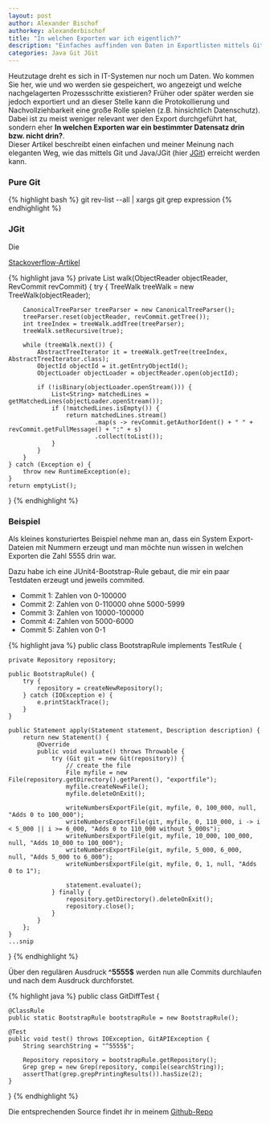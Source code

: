 ```yaml
---
layout: post
author: Alexander Bischof
authorkey: alexanderbischof
title: "In welchen Exporten war ich eigentlich?"
description: "Einfaches auffinden von Daten in Exportlisten mittels Git/JGit"
categories: Java Git JGit
---
```

Heutzutage dreht es sich in IT-Systemen nur noch um Daten. Wo kommen Sie her, wie und wo werden sie gespeichert, wo angezeigt und welche
nachgelagerten Prozessschritte existieren? Früher oder später werden sie jedoch exportiert und an dieser Stelle kann die Protokollierung
und Nachvollziehbarkeit eine große Rolle spielen (z.B. hinsichtlich Datenschutz). Dabei ist zu meist weniger relevant wer den Export durchgeführt hat,
sondern eher **In welchen Exporten war ein bestimmter Datensatz drin bzw. nicht drin?**.   
Dieser Artikel beschreibt einen einfachen und meiner Meinung nach eleganten Weg, wie das mittels Git und Java/JGit (hier [JGit](https://eclipse.org/jgit/))
erreicht werden kann.

### Pure Git

{% highlight bash %}
git rev-list --all | xargs git grep expression
{% endhighlight %}

### JGit

Die 

[Stackoverflow-Artikel](http://stackoverflow.com/questions/15572483/how-to-do-git-grep-e-pattern-with-jgit)

{% highlight java %}
private List<String> walk(ObjectReader objectReader, RevCommit revCommit) {
    try {
        TreeWalk treeWalk = new TreeWalk(objectReader);

        CanonicalTreeParser treeParser = new CanonicalTreeParser();
        treeParser.reset(objectReader, revCommit.getTree());
        int treeIndex = treeWalk.addTree(treeParser);
        treeWalk.setRecursive(true);

        while (treeWalk.next()) {
            AbstractTreeIterator it = treeWalk.getTree(treeIndex, AbstractTreeIterator.class);
            ObjectId objectId = it.getEntryObjectId();
            ObjectLoader objectLoader = objectReader.open(objectId);

            if (!isBinary(objectLoader.openStream())) {
                List<String> matchedLines = getMatchedLines(objectLoader.openStream());
                if (!matchedLines.isEmpty()) {
                    return matchedLines.stream()
                            .map(s -> revCommit.getAuthorIdent() + " " + revCommit.getFullMessage() + ":" + s)
                            .collect(toList());
                }
            }
        }
    } catch (Exception e) {
        throw new RuntimeException(e);
    }
    return emptyList();
}
{% endhighlight %}

### Beispiel

Als kleines konsturiertes Beispiel nehme man an, dass ein System Export-Dateien mit Nummern erzeugt und man möchte nun wissen
in welchen Exporten die Zahl 5555 drin war.   

Dazu habe ich eine JUnit4-Bootstrap-Rule gebaut, die mir ein paar Testdaten erzeugt und jeweils commited.

 - Commit 1: Zahlen von 0-100000
 - Commit 2: Zahlen von 0-110000 ohne 5000-5999
 - Commit 3: Zahlen von 10000-100000
 - Commit 4: Zahlen von 5000-6000
 - Commit 5: Zahlen von 0-1
 
{% highlight java %}
public class BootstrapRule implements TestRule {

    private Repository repository;

    public BootstrapRule() {
        try {
            repository = createNewRepository();
        } catch (IOException e) {
            e.printStackTrace();
        }
    }

    public Statement apply(Statement statement, Description description) {
        return new Statement() {
            @Override
            public void evaluate() throws Throwable {
                try (Git git = new Git(repository)) {
                    // create the file
                    File myfile = new File(repository.getDirectory().getParent(), "exportfile");
                    myfile.createNewFile();
                    myfile.deleteOnExit();

                    writeNumbersExportFile(git, myfile, 0, 100_000, null, "Adds 0 to 100_000");
                    writeNumbersExportFile(git, myfile, 0, 110_000, i -> i < 5_000 || i >= 6_000, "Adds 0 to 110_000 without 5_000s");
                    writeNumbersExportFile(git, myfile, 10_000, 100_000, null, "Adds 10_000 to 100_000");
                    writeNumbersExportFile(git, myfile, 5_000, 6_000, null, "Adds 5_000 to 6_000");
                    writeNumbersExportFile(git, myfile, 0, 1, null, "Adds 0 to 1");

                    statement.evaluate();
                } finally {
                    repository.getDirectory().deleteOnExit();
                    repository.close();
                }
            }
        };
    }
    ...snip
}
{% endhighlight %}

Über den regulären Ausdruck **^5555$** werden nun alle Commits durchlaufen und nach dem Ausdruck durchforstet.

{% highlight java %}
public class GitDiffTest {

    @ClassRule
    public static BootstrapRule bootstrapRule = new BootstrapRule();

    @Test
    public void test() throws IOException, GitAPIException {
        String searchString = "^5555$";

        Repository repository = bootstrapRule.getRepository();
        Grep grep = new Grep(repository, compile(searchString));
        assertThat(grep.grepPrintingResults()).hasSize(2);
    }
}
{% endhighlight %}

Die entsprechenden Source findet ihr in meinem [Github-Repo]([https://github.com/AlexBischof/gitreflisttest](https://github.com/AlexBischof/gitreflisttest))
